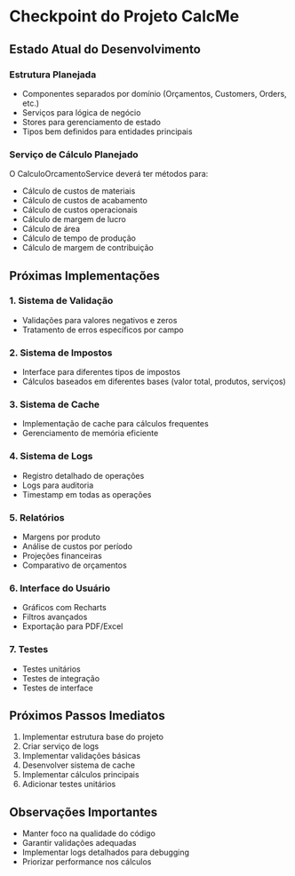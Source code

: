 # Checkpoint do Projeto CalcMe

## Estado Atual do Desenvolvimento

### Estrutura Planejada
- Componentes separados por domínio (Orçamentos, Customers, Orders, etc.)
- Serviços para lógica de negócio
- Stores para gerenciamento de estado
- Tipos bem definidos para entidades principais

### Serviço de Cálculo Planejado
O CalculoOrcamentoService deverá ter métodos para:
- Cálculo de custos de materiais
- Cálculo de custos de acabamento
- Cálculo de custos operacionais
- Cálculo de margem de lucro
- Cálculo de área
- Cálculo de tempo de produção
- Cálculo de margem de contribuição

## Próximas Implementações

### 1. Sistema de Validação
- Validações para valores negativos e zeros
- Tratamento de erros específicos por campo

### 2. Sistema de Impostos
- Interface para diferentes tipos de impostos
- Cálculos baseados em diferentes bases (valor total, produtos, serviços)

### 3. Sistema de Cache
- Implementação de cache para cálculos frequentes
- Gerenciamento de memória eficiente

### 4. Sistema de Logs
- Registro detalhado de operações
- Logs para auditoria
- Timestamp em todas as operações

### 5. Relatórios
- Margens por produto
- Análise de custos por período
- Projeções financeiras
- Comparativo de orçamentos

### 6. Interface do Usuário
- Gráficos com Recharts
- Filtros avançados
- Exportação para PDF/Excel

### 7. Testes
- Testes unitários
- Testes de integração
- Testes de interface

## Próximos Passos Imediatos
1. Implementar estrutura base do projeto
2. Criar serviço de logs
3. Implementar validações básicas
4. Desenvolver sistema de cache
5. Implementar cálculos principais
6. Adicionar testes unitários

## Observações Importantes
- Manter foco na qualidade do código
- Garantir validações adequadas
- Implementar logs detalhados para debugging
- Priorizar performance nos cálculos
